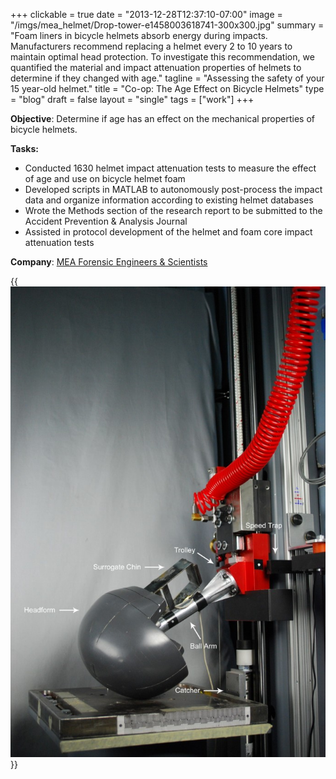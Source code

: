 +++
clickable = true
date = "2013-12-28T12:37:10-07:00"
image = "/imgs/mea_helmet/Drop-tower-e1458003618741-300x300.jpg"
summary = "Foam liners in bicycle helmets absorb energy during impacts. Manufacturers recommend replacing a helmet every 2 to 10 years to maintain optimal head protection. To investigate this recommendation, we quantified the material and impact attenuation properties of helmets to determine if they changed with age."
tagline = "Assessing the safety of your 15 year-old helmet."
title = "Co-op: The Age Effect on Bicycle Helmets"
type = "blog"
draft = false
layout = "single"
tags = ["work"]
+++

<p><strong>Objective</strong>: Determine if age has an effect on the mechanical properties of bicycle helmets.</p>

<p><strong>Tasks:</strong></p>
<ul>
	<li>Conducted 1630 helmet impact attenuation tests to measure the effect of age and use on bicycle helmet foam</li>
	<li>Developed scripts in MATLAB to autonomously post-process the impact data and organize information according to existing helmet databases</li>
	<li>Wrote the Methods section of the research report to be submitted to the Accident Prevention &amp; Analysis Journal</li>
	<li>Assisted in protocol development of the helmet and foam core impact attenuation tests</li>
</ul>

<p><strong>Company</strong>: <a href="http://www.meaforensic.com/" target="_blank">MEA Forensic Engineers &amp; Scientists</a></p>

{{<img caption="Annotated diagram of the helmet drop tower."
src="/imgs/mea_helmet/Drop-Tower-annotated-685x1024.jpg" >}}
